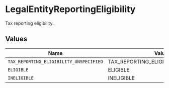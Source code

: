 # LegalEntityReportingEligibility

Tax reporting eligibility.


## Values

| Name                                    | Value                                   |
| --------------------------------------- | --------------------------------------- |
| `TAX_REPORTING_ELIGIBILITY_UNSPECIFIED` | TAX_REPORTING_ELIGIBILITY_UNSPECIFIED   |
| `ELIGIBLE`                              | ELIGIBLE                                |
| `INELIGIBLE`                            | INELIGIBLE                              |